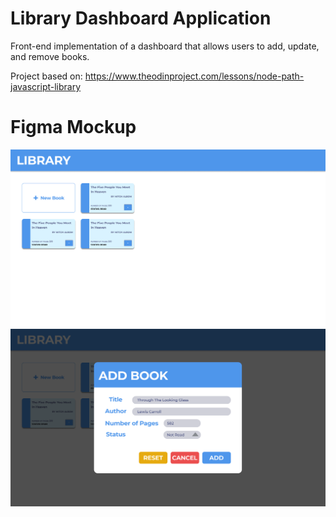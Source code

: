 # Library Dashboard Application
Front-end implementation of a dashboard that allows users to add, update, and remove books.

Project based on: https://www.theodinproject.com/lessons/node-path-javascript-library

# Figma Mockup
![Alt text](docs/figma/library.png)
![Alt text](docs/figma/library-add-book-form.png)

